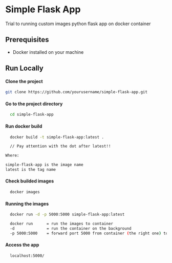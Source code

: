 
# Simple Flask App

Trial to running custom images python flask app on docker container

## Prerequisites

- Docker installed on your machine

## Run Locally

#### Clone the project

```bash
git clone https://github.com/yourusername/simple-flask-app.git
```

#### Go to the project directory

```bash
  cd simple-flask-app
```

#### Run docker build

```bash
  docker build -t simple-flask-app:latest .

  // Pay attention with the dot after latest!!
```

```bash
Where:

simple-flask-app is the image name
latest is the tag name
```

#### Check builded images

```bash
  docker images 
```

#### Running the images

```bash
  docker run -d -p 5000:5000 simple-flask-app:latest
```

```bash
  docker run      = run the images to container
  -d              = run the container on the background
  -p 5000:5000    = forward port 5000 from container (the right one) to port 5000 local (the left one)
```

#### Access the app

```bash
  localhost:5000/
```
